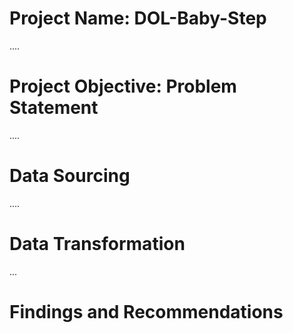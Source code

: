 # Project Name: DOL-Baby-Step

....
# Project Objective: Problem Statement



....
# Data Sourcing



....
# Data Transformation



...
# Findings and Recommendations


